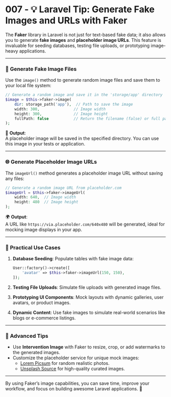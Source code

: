 # 007 - 💡 Laravel Tip: Generate Fake Images and URLs with Faker

The **Faker** library in Laravel is not just for text-based fake data; it also allows you to generate **fake images** and **placeholder image URLs**. This feature is invaluable for seeding databases, testing file uploads, or prototyping image-heavy applications.

---

### 📂 **Generate Fake Image Files**

Use the `image()` method to generate random image files and save them to your local file system:  

```php
// Generate a random image and save it in the 'storage/app' directory
$image = $this->faker->image(
    dir: storage_path('app'),  // Path to save the image
    width: 300,               // Image width
    height: 300,              // Image height
    fullPath: false           // Return the filename (false) or full path (true)
);
```

📁 **Output**:  
A placeholder image will be saved in the specified directory. You can use this image in your tests or application.

---

### 🌐 **Generate Placeholder Image URLs**

The `imageUrl()` method generates a placeholder image URL without saving any files:  

```php
// Generate a random image URL from placeholder.com
$imageUrl = $this->faker->imageUrl(
    width: 640,  // Image width
    height: 480  // Image height
);
```

🌍 **Output**:  
A URL like `https://via.placeholder.com/640x480` will be generated, ideal for mocking image displays in your app.

---

### 📌 **Practical Use Cases**  

1. **Database Seeding**: Populate tables with fake image data:  
   ```php
   User::factory()->create([
       'avatar' => $this->faker->imageUrl(150, 150),
   ]);
   ```

2. **Testing File Uploads**: Simulate file uploads with generated image files.  

3. **Prototyping UI Components**: Mock layouts with dynamic galleries, user avatars, or product images.  

4. **Dynamic Content**: Use fake images to simulate real-world scenarios like blogs or e-commerce listings.

---

### 🔧 **Advanced Tips**  

- Use **Intervention Image** with Faker to resize, crop, or add watermarks to the generated images.  
- Customize the placeholder service for unique mock images:
  - [Lorem Picsum](https://picsum.photos) for random realistic photos.  
  - [Unsplash Source](https://source.unsplash.com) for high-quality curated images.  

---

By using Faker’s image capabilities, you can save time, improve your workflow, and focus on building awesome Laravel applications. 🚀  
